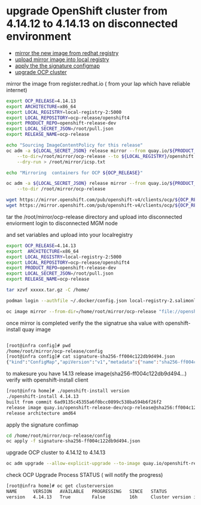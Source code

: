 # upgrade OpenShift cluster from 4.14.12 to 4.14.13 on disconnected environment 

-  [mirror the new image from redhat registry](#)
  - [upload mirror image into local registry ](#architecture-diagram)
  - [apply the the signature configmap](#download-software)
  - [upgrade OCP cluster](#configure-local-registry)

mirror the image  from register.redhat.io ( from your lap which have reliable internet)

```bash
export OCP_RELEASE=4.14.13
export ARCHITECTURE=x86_64
export LOCAL_REGISTRY=local-registry-2:5000
export LOCAL_REPOSITORY=ocp-release/openshift4
export PRODUCT_REPO=openshift-release-dev
export LOCAL_SECRET_JSON=/root/pull.json
export RELEASE_NAME=ocp-release

echo "Sourcing ImageContentPolicy for this release"
oc adm -a ${LOCAL_SECRET_JSON} release mirror --from quay.io/${PRODUCT_REPO}/${RELEASE_NAME}:${OCP_RELEASE}-${ARCHITECTURE} \
	--to-dir=/root/mirror/ocp-release --to ${LOCAL_REGISTRY}/openshift --to-release-image=${LOCAL_REGISTRY}/openshift/release-image \
	--dry-run > /root/mirror/icsp.txt

echo "Mirroring  containers for OCP ${OCP_RELEASE}"

oc adm -a ${LOCAL_SECRET_JSON} release mirror --from quay.io/${PRODUCT_REPO}/${RELEASE_NAME}:${OCP_RELEASE}-${ARCHITECTURE} \
	--to-dir /root/mirror/ocp-release

wget https://mirror.openshift.com/pub/openshift-v4/clients/ocp/${OCP_RELEASE}/openshift-install-linux-${OCP_RELEASE}.tar.gz
wget https://mirror.openshift.com/pub/openshift-v4/clients/ocp/${OCP_RELEASE}/openshift-client-linux.tar.gz
```
tar the /root/mirror/ocp-release  directory and upload into disconnected enviorment 
login to disconnected MGM node

and set variables and upload into your localregistry

```bash
export OCP_RELEASE=4.14.13
export  ARCHITECTURE=x86_64
export LOCAL_REGISTRY=local-registry-2:5000
export LOCAL_REPOSITORY=ocp-release/openshift4
export PRODUCT_REPO=openshift-release-dev
export LOCAL_SECRET_JSON=/root/pull.json
export RELEASE_NAME=ocp-release

tar xzvf xxxxx.tar.gz -C /home/

podman login --authfile ~/.docker/config.json local-registry-2.salimonline.local:5000

oc image mirror --from-dir=/home/root/mirror/ocp-release "file://openshift/release:4.14.13*" local-registry-2.salimonline.local:5000/ocp-release/openshift4 --keep-manifest-list=true

```

once mirror is completed verify the the signatrue sha value with openshift-install quay image 

```bash

[root@infra config]# pwd
/home/root/mirror/ocp-release/config
[root@infra config]# cat signature-sha256-ff004c122db9d494.json 
{"kind":"ConfigMap","apiVersion":"v1","metadata":{"name":"sha256-ff004c122db9d494abedc1630ef5e2e535cc4529b3450ff58aaacf6b6cbba30c","namespace":"openshift-config-managed","creationTimestamp":null,"labels":{"release.openshift.io/verification-signatures":""}},"binaryData":{"sha256-ff004c122db9d494abedc1630ef5e2e535cc4529b3450ff58aaacf6b6cbba30 .........

```
to makesure you have 14.13 release image(sha256-ff004c122db9d494...)  verify with openshift-install client 

```bash
[root@infra home]# ./openshift-install version
./openshift-install 4.14.13
built from commit 6ad9135c45355a6f0bcc0899c538ba594b6f26f2
release image quay.io/openshift-release-dev/ocp-release@sha256:ff004c122db9d494abedc1630ef5e2e535cc4529b3450ff58aaacf6b6cbba30c
release architecture amd64
```
apply the signature confimap

```bash
cd /home/root/mirror/ocp-release/config
oc apply -f signature-sha256-ff004c122db9d494.json
```

upgrade OCP cluster to 4.14.12 to 4.14.13

```bash
oc adm upgrade --allow-explicit-upgrade --to-image quay.io/openshift-release-dev/ocp-release@sha256:ff004c122db9d494abedc1630ef5e2e535cc4529b3450ff58aaacf6b6cbba30c
```
check OCP Upgrade Process STATUS ( will notify the progress)
```bash 
[root@infra home]# oc get clusterversion
NAME      VERSION   AVAILABLE   PROGRESSING   SINCE   STATUS
version   4.14.13   True        False         16h     Cluster version is 4.14.13
```

